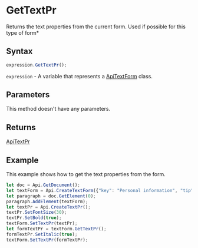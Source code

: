 # GetTextPr

Returns the text properties from the current form.
Used if possible for this type of form*

## Syntax

```javascript
expression.GetTextPr();
```

`expression` - A variable that represents a [ApiTextForm](../ApiTextForm.md) class.

## Parameters

This method doesn't have any parameters.

## Returns

[ApiTextPr](../../../Word/ApiTextPr/ApiTextPr.md)

## Example

This example shows how to get the text properties from the form.

```javascript editor-pdf
let doc = Api.GetDocument();
let textForm = Api.CreateTextForm({"key": "Personal information", "tip": "Enter your first name", "required": true, "placeholder": "First name", "comb": true, "maxCharacters": 10, "cellWidth": 3, "multiLine": false, "autoFit": false});
let paragraph = doc.GetElement(0);
paragraph.AddElement(textForm);
let textPr = Api.CreateTextPr();
textPr.SetFontSize(30);
textPr.SetBold(true);
textForm.SetTextPr(textPr);
let formTextPr = textForm.GetTextPr();
formTextPr.SetItalic(true);
textForm.SetTextPr(formTextPr);
```
